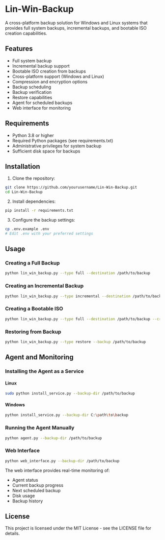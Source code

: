 # Lin-Win-Backup

A cross-platform backup solution for Windows and Linux systems that provides full system backups, incremental backups, and bootable ISO creation capabilities.

## Features

- Full system backup
- Incremental backup support
- Bootable ISO creation from backups
- Cross-platform support (Windows and Linux)
- Compression and encryption options
- Backup scheduling
- Backup verification
- Restore capabilities
- Agent for scheduled backups
- Web interface for monitoring

## Requirements

- Python 3.8 or higher
- Required Python packages (see requirements.txt)
- Administrative privileges for system backup
- Sufficient disk space for backups

## Installation

1. Clone the repository:
```bash
git clone https://github.com/yourusername/Lin-Win-Backup.git
cd Lin-Win-Backup
```

2. Install dependencies:
```bash
pip install -r requirements.txt
```

3. Configure the backup settings:
```bash
cp .env.example .env
# Edit .env with your preferred settings
```

## Usage

### Creating a Full Backup
```bash
python lin_win_backup.py --type full --destination /path/to/backup
```

### Creating an Incremental Backup
```bash
python lin_win_backup.py --type incremental --destination /path/to/backup
```

### Creating a Bootable ISO
```bash
python lin_win_backup.py --type full --destination /path/to/backup --create-iso --output-iso /path/to/output.iso
```

### Restoring from Backup
```bash
python lin_win_backup.py --type restore --backup /path/to/backup
```

## Agent and Monitoring

### Installing the Agent as a Service

#### Linux
```bash
sudo python install_service.py --backup-dir /path/to/backup
```

#### Windows
```bash
python install_service.py --backup-dir C:\path\to\backup
```

### Running the Agent Manually
```bash
python agent.py --backup-dir /path/to/backup
```

### Web Interface
```bash
python web_interface.py --backup-dir /path/to/backup
```

The web interface provides real-time monitoring of:
- Agent status
- Current backup progress
- Next scheduled backup
- Disk usage
- Backup history

## License

This project is licensed under the MIT License - see the LICENSE file for details.
